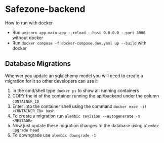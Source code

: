 # Safezone-backend

How to run with docker 
- Run `uvicorn app.main:app --reload --host 0.0.0.0 --port 8080` without docker
- Run `docker compose -f docker-compose.dev.yaml up --build` with docker
## Database Migrations 
Whenver you update an sqlalchemy model you will need to create a migration for it so other developers can use it

1. In the cmd/shell type `docker ps` to show all running containers 
2. COPY the id of the container running the api/backend under the column `CONTAINER_ID`
3. Enter into the container shell using the command `docker exec -it <CONTAINER_ID> bash`
4. To create a migration run `alembic revision --autogenerate -m <MESSAGE>`
5. Now just update these migration changes to the database using `alembic upgrade head`
6. To downgrade use `alembic downgrade -1`
